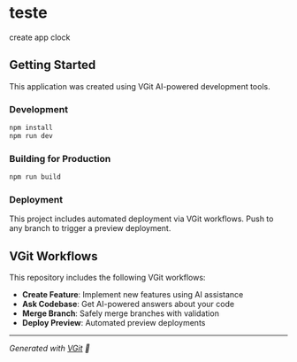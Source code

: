 # teste

create app clock

## Getting Started

This application was created using VGit AI-powered development tools.

### Development

```bash
npm install
npm run dev
```

### Building for Production

```bash
npm run build
```

### Deployment

This project includes automated deployment via VGit workflows. Push to any branch to trigger a preview deployment.

## VGit Workflows

This repository includes the following VGit workflows:

- **Create Feature**: Implement new features using AI assistance
- **Ask Codebase**: Get AI-powered answers about your code
- **Merge Branch**: Safely merge branches with validation
- **Deploy Preview**: Automated preview deployments

---

*Generated with [VGit](https://vgit.app) 🤖*
